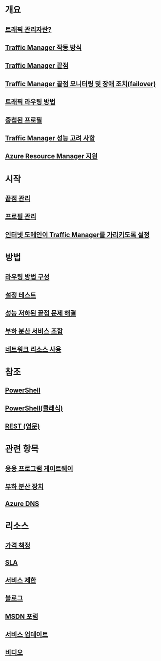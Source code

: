 # 개요
## [트래픽 관리자란?](traffic-manager-overview.md)
## [Traffic Manager 작동 방식](traffic-manager-how-traffic-manager-works.md)
## [Traffic Manager 끝점](traffic-manager-endpoint-types.md)
## [Traffic Manager 끝점 모니터링 및 장애 조치(failover)](traffic-manager-monitoring.md)
## [트래픽 라우팅 방법](traffic-manager-routing-methods.md)
## [중첩된 프로필](traffic-manager-nested-profiles.md)
## [Traffic Manager 성능 고려 사항](traffic-manager-performance-considerations.md)
## [Azure Resource Manager 지원](traffic-manager-powershell-arm.md)

# 시작
## [끝점 관리](traffic-manager-manage-endpoints.md)
## [프로필 관리](traffic-manager-manage-profiles.md)
## [인터넷 도메인이 Traffic Manager를 가리키도록 설정](traffic-manager-point-internet-domain.md)

# 방법
## [라우팅 방법 구성](traffic-manager-configure-routing-method.md)
## [설정 테스트](traffic-manager-testing-settings.md)
## [성능 저하된 끝점 문제 해결](traffic-manager-troubleshooting-degraded.md)
## [부하 분산 서비스 조합](traffic-manager-load-balancing-azure.md)
## [네트워크 리소스 사용](../virtual-network/resource-groups-networking.md?toc=%2fazure%2ftraffic-manager%2ftoc.json)

# 참조
## [PowerShell](/powershell/azureps-cmdlets-docs)
## [PowerShell(클래식)](/powershell/servicemanagement/)
## [REST (영문)](https://msdn.microsoft.com/library/mt163667.aspx)

# 관련 항목
## [응용 프로그램 게이트웨이](/azure/application-gateway/)
## [부하 분산 장치](/azure/load-balancer/)
## [Azure DNS](/azure/dns/)

# 리소스
## [가격 책정](https://azure.microsoft.com/pricing/details/traffic-manager/)
## [SLA](https://azure.microsoft.com/support/legal/sla/traffic-manager/)
## [서비스 제한](../azure-subscription-service-limits.md#traffic-manager-limits)
## [블로그](https://azure.microsoft.com/blog/topics/networking/)
## [MSDN 포럼](https://social.msdn.microsoft.com/Forums/en-US/home?forum=WAVirtualMachinesVirtualNetwork)
## [서비스 업데이트](https://azure.microsoft.com/updates/?product=traffic-manager)
## [비디오](https://azure.microsoft.com/resources/videos/index/?services=traffic-manager)


<!--HONumber=Nov16_HO4-->


